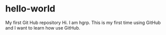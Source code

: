 # hello-world
My first Git Hub repository
Hi. I am hgrp.
This is my first time using GitHub and I want to learn how use GitHub.
